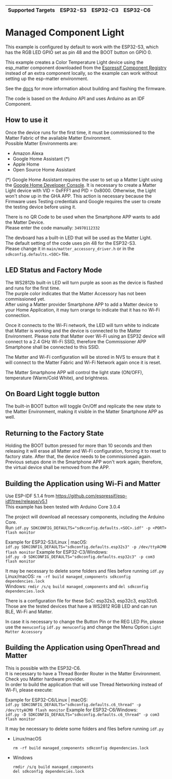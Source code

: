 | Supported Targets | ESP32-S3 | ESP32-C3 | ESP32-C6 |
| ----------------- | -------- | -------- | -------- |


# Managed Component Light

This example is configured by default to work with the ESP32-S3, which has the RGB LED GPIO set as pin 48 and the BOOT button on GPIO 0.

This example creates a Color Temperature Light device using the esp_matter component downloaded from the [Espressif Component Registry](https://components.espressif.com/) instead of an extra component locally, so the example can work without setting up the esp-matter environment.

See the [docs](https://docs.espressif.com/projects/esp-matter/en/latest/esp32/developing.html) for more information about building and flashing the firmware.

The code is based on the Arduino API and uses Arduino as an IDF Component.

## How to use it

Once the device runs for the first time, it must be commissioned to the Matter Fabric of the available Matter Environment.  
Possible Matter Environments are:  
- Amazon Alexa
- Google Home Assistant (*)
- Apple Home
- Open Source Home Assistant

(*) Google Home Assistant requires the user to set up a Matter Light using the [Google Home Developer Console](https://developers.home.google.com/codelabs/matter-device#2). It is necessary to create a Matter Light device with VID = 0xFFF1 and PID = 0x8000. Otherwise, the Light won't show up in the GHA APP. This action is necessary because the Firmware uses Testing credentials and Google requires the user to create the testing device before using it.

There is no QR Code to be used when the Smartphone APP wants to add the Matter Device.  
Please enter the code manually: `34970112332`

The devboard has a built-in LED that will be used as the Matter Light.  
The default setting of the code uses pin 48 for the ESP32-S3.  
Please change it in `main/matter_accessory_driver.h` or in the `sdkconfig.defaults.<SOC>` file.

## LED Status and Factory Mode

The WS2812b built-in LED will turn purple as soon as the device is flashed and runs for the first time.  
The purple color indicates that the Matter Accessory has not been commissioned yet.  
After using a Matter provider Smartphone APP to add a Matter device to your Home Application, it may turn orange to indicate that it has no Wi-Fi connection.

Once it connects to the Wi-Fi network, the LED will turn white to indicate that Matter is working and the device is connected to the Matter Environment.
Please note that Matter over Wi-Fi using an ESP32 device will connect to a 2.4 GHz Wi-Fi SSID, therefore the Commissioner APP Smartphone shall be connected to this SSID.

The Matter and Wi-Fi configuration will be stored in NVS to ensure that it will connect to the Matter Fabric and Wi-Fi Network again once it is reset.

The Matter Smartphone APP will control the light state (ON/OFF), temperature (Warm/Cold White), and brightness.

## On Board Light toggle button

The built-in BOOT button will toggle On/Off and replicate the new state to the Matter Environment, making it visible in the Matter Smartphone APP as well.

## Returning to the Factory State

Holding the BOOT button pressed for more than 10 seconds and then releasing it will erase all Matter and Wi-Fi configuration, forcing it to reset to factory state. After that, the device needs to be commissioned again. Previous setups done in the Smartphone APP won't work again; therefore, the virtual device shall be removed from the APP.

## Building the Application using Wi-Fi and Matter

Use ESP-IDF 5.1.4 from https://github.com/espressif/esp-idf/tree/release/v5.1  
This example has been tested with Arduino Core 3.0.4

The project will download all necessary components, including the Arduino Core.  
Run `idf.py SDKCONFIG_DEFAULTS="sdkconfig.defaults.<SOC>.idf" -p <PORT> flash monitor`

Example for ESP32-S3/Linux | macOS:  
`idf.py SDKCONFIG_DEFAULTS="sdkconfig.defaults.esp32s3" -p /dev/ttyACM0 flash monitor`
Example for ESP32-C3/Windows:  
`idf.py -D SDKCONFIG_DEFAULTS="sdkconfig.defaults.esp32c3" -p com3 flash monitor`

It may be necessary to delete some folders and files  before running `idf.py`  
Linux/macOS: `rm -rf build managed_components sdkconfig dependencies.lock`  
Windows: `rmdir /s/q build managed_components` and `del sdkconfig dependencies.lock`

There is a configuration file for these SoC: esp32s3, esp32c3, esp32c6.
Those are the tested devices that have a WS2812 RGB LED and can run BLE, Wi-Fi and Matter.

In case it is necessary to change the Button Pin or the REG LED Pin, please use the `menuconfig`
`idf.py menuconfig` and change the Menu Option `Light Matter Accessory`

## Building the Application using OpenThread and Matter

This is possible with the ESP32-C6.  
It is necessary to have a Thread Border Router in the Matter Environment. Check you Matter hardware provider.  
In order to build the application that will use Thread Networking instead of Wi-Fi, please execute:

Example for ESP32-C6/Linux | macOS:  
`idf.py SDKCONFIG_DEFAULTS="sdkconfig.defaults.c6_thread" -p /dev/ttyACM0 flash monitor`
Example for ESP32-C6/Windows:  
`idf.py -D SDKCONFIG_DEFAULTS="sdkconfig.defaults.c6_thread" -p com3 flash monitor`

It may be necessary to delete some folders and files before running `idf.py`  
- Linux/macOS
  ```
  rm -rf build managed_components sdkconfig dependencies.lock
  ```  
- Windows
  ```
  rmdir /s/q build managed_components
  del sdkconfig dependencies.lock
  ```

